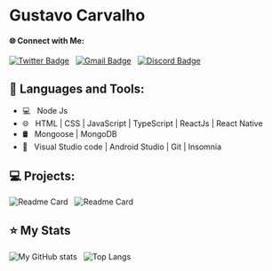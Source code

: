 

# Gustavo Carvalho

#### 🌐 Connect with Me:
[![Twitter Badge](https://img.shields.io/badge/-@gustavocalb-blue?style=flat-square&labelColor=blue&logo=twitter&logoColor=white&link=https://twitter.com/gustavocalb)](https://twitter.com/dieegosf) &nbsp;
[![Gmail Badge](https://img.shields.io/badge/-gugacalb@gmail.com-6633cc?style=flat-square&logo=Gmail&logoColor=white&link=mailto:diego.schell.f@gmail.com)](mailto:gugacalb@gmail.com) &nbsp;
[![Discord Badge](https://img.shields.io/badge/FireShark2202-545454?style=flat-square&logo=Discord&logoColor=white)](https://www.linkedin.com/in/isadora-rodrigues-stangarlin-48402b141/)

## 🚀  Languages and Tools:
- 💻 &nbsp; Node Js
- 🌐 &nbsp; HTML | CSS | JavaScript | TypeScript | ReactJs | React Native
- 🛢 &nbsp; Mongoose | MongoDB
- 🔧 &nbsp;  Visual Studio code | Android Studio | Git | Insomnia

## 💻 Projects:
![Readme Card](https://github-readme-stats.vercel.app/api/pin/?username=FireShark688&repo=simplenote&theme=dark) &nbsp; ![Readme Card](https://github-readme-stats.vercel.app/api/pin/?username=FireShark688&repo=Eclipse-Lunar&theme=dark)


## ⭐ My Stats
![My GitHub stats](https://github-readme-stats.vercel.app/api?username=FireShark688&show_icons=true&theme=midnight-purple)  &nbsp;  ![Top Langs](https://github-readme-stats.vercel.app/api/top-langs/?username=FireShark688&layout=compact&theme=midnight-purple)

